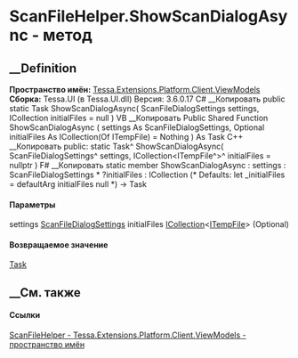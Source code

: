 # ScanFileHelper.ShowScanDialogAsync - метод
##  __Definition
 **Пространство имён:**
[Tessa.Extensions.Platform.Client.ViewModels](N_Tessa_Extensions_Platform_Client_ViewModels.htm)  
 **Сборка:** Tessa.UI (в Tessa.UI.dll) Версия: 3.6.0.17
C# __Копировать
     public static Task ShowScanDialogAsync(
    	ScanFileDialogSettings settings,
    	ICollection<ITempFile> initialFiles = null
    )
VB __Копировать
     Public Shared Function ShowScanDialogAsync ( 
    	settings As ScanFileDialogSettings,
    	Optional initialFiles As ICollection(Of ITempFile) = Nothing
    ) As Task
C++ __Копировать
     public:
    static Task^ ShowScanDialogAsync(
    	ScanFileDialogSettings^ settings, 
    	ICollection<ITempFile^>^ initialFiles = nullptr
    )
F# __Копировать
     static member ShowScanDialogAsync : 
            settings : ScanFileDialogSettings * 
            ?initialFiles : ICollection<ITempFile> 
    (* Defaults:
            let _initialFiles = defaultArg initialFiles null
    *)
    -> Task 
#### Параметры
settings
[ScanFileDialogSettings](T_Tessa_Extensions_Platform_Client_Scanning_ScanFileDialogSettings.htm)
initialFiles
[ICollection](https://learn.microsoft.com/dotnet/api/system.collections.generic.icollection-1)<[ITempFile](T_Tessa_Platform_IO_ITempFile.htm)>
(Optional)
#### Возвращаемое значение
[Task](https://learn.microsoft.com/dotnet/api/system.threading.tasks.task)
##  __См. также
#### Ссылки
[ScanFileHelper -
](T_Tessa_Extensions_Platform_Client_ViewModels_ScanFileHelper.htm)
[Tessa.Extensions.Platform.Client.ViewModels - пространство
имён](N_Tessa_Extensions_Platform_Client_ViewModels.htm)

